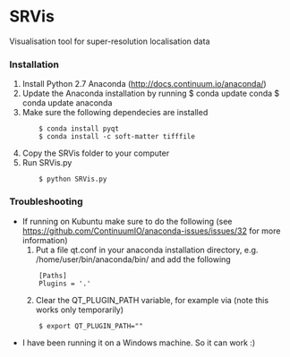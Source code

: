SRVis
=====

Visualisation tool for super-resolution localisation data

### Installation ###
1. Install Python 2.7 Anaconda (http://docs.continuum.io/anaconda/)
2. Update the Anaconda installation by running
	$ conda update conda
	$ conda update anaconda
3. Make sure the following dependecies are installed
	```
		$ conda install pyqt
		$ conda install -c soft-matter tifffile
	```
4. Copy the SRVis folder to your computer
5. Run SRVis.py
	```
		$ python SRVis.py
	```

### Troubleshooting ###
+ If running on Kubuntu make sure to do the following (see https://github.com/ContinuumIO/anaconda-issues/issues/32 for more information)
	1. Put a file qt.conf in your anaconda installation directory, e.g. /home/user/bin/anaconda/bin/ and add the following
	```
		[Paths]
		Plugins = '.'
	```
	2. Clear the QT_PLUGIN_PATH variable, for example via (note this works only temporarily)
	```
		$ export QT_PLUGIN_PATH=""
	```
+ I have been running it on a Windows machine. So it can work :) 
	
